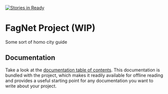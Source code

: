 [![Stories in Ready](https://badge.waffle.io/halfhelix/fagnet.png?label=ready&title=Ready)](https://waffle.io/halfhelix/fagnet)
# FagNet Project (WIP)

Some sort of homo city guide

## Documentation

Take a look at the [documentation table of contents](doc/TOC.md). This
documentation is bundled with the project, which makes it readily available for
offline reading and provides a useful starting point for any documentation you
want to write about your project.

